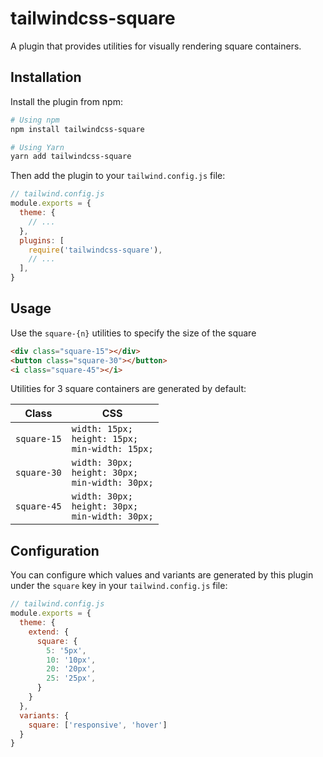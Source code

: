 # tailwindcss-square

A plugin that provides utilities for visually rendering square containers.


## Installation

Install the plugin from npm:

```sh
# Using npm
npm install tailwindcss-square

# Using Yarn
yarn add tailwindcss-square
```

Then add the plugin to your `tailwind.config.js` file:

```js
// tailwind.config.js
module.exports = {
  theme: {
    // ...
  },
  plugins: [
    require('tailwindcss-square'),
    // ...
  ],
}
```

## Usage

Use the `square-{n}` utilities to specify the size of the square

```html
<div class="square-15"></div>
<button class="square-30"></button>
<i class="square-45"></i>
```

Utilities for 3 square containers are generated by default:

| Class  | CSS |
| ---  | --- |
| `square-15` |  `width: 15px;`<br>`height: 15px;`<br>`min-width: 15px;` |
| `square-30` |  `width: 30px;`<br>`height: 30px;`<br>`min-width: 30px;` |
| `square-45` |  `width: 30px;`<br>`height: 30px;`<br>`min-width: 30px;` |

## Configuration

You can configure which values and variants are generated by this plugin under the `square` key in your `tailwind.config.js` file:

```js
// tailwind.config.js
module.exports = {
  theme: {
    extend: {
      square: {
        5: '5px',
        10: '10px',
        20: '20px',
        25: '25px',
      }
    }
  },
  variants: {
    square: ['responsive', 'hover']
  }
}
```
